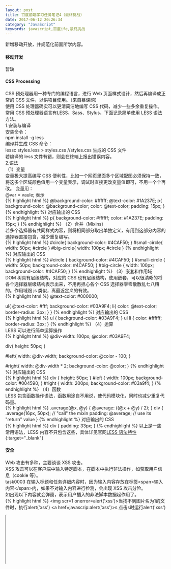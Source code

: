 ```yaml
---
layout: post
title: 百度前端学习任务笔记4（最终挑战）
date: 2017-06-12 20:26:34
category: "JavaScript"
keywords: javascript,百度ife,最终挑战
---
```


新增移动开放，并规范化前面所学内容。

#### 移动开发  
暂缺
#### CSS Processing  
CSS 预处理器用一种专门的编程语言，进行 Web 页面样式设计，然后再编译成正常的 CSS 文件，以供项目使用。（来自慕课网）  
使用 CSS 处理器确实可以更清简洁地编写 CSS 代码，减少一些多余重复操作。  
常用 CSS 预处理器语言有LESS、Sass、Stylus，下面记录简单使用 LESS 语法方法。  
1.安装与编译  
安装命令：  
npm install -g less  
编译并生成 CSS 命令：  
lessc styles.less > styles.css    //styles.css 生成的 CSS 文件  
若编译的 less 文件有错，则会在终端上报出错误内容。  
2.语法  
（1）变量  
变量极大提高编写 CSS 便利性，比如一个网页里面多个区域配图必须保持一致，将这多个区域颜色值用一个变量表示，调试时直接更改变量值即可，不用一个个再改。
变量用：  
@var = vaule; 表示  
{% highlight html %}
@background-color: #ffffff;
@text-color: #1A237E;
p{
  background-color: @background-color;
  color: @text-color;
  padding: 15px;
}
{% endhighlight %}
   对应输出的 CSS   
{% highlight html %}
p{
  background-color: #ffffff;
  color: #1A237E;
  padding: 15px;
}
{% endhighlight %}
（2）合并（Mixins）  
若多个选择器有共同样式内容，则将相同部分取出单独定义，有用到这部分内容的选择器直接包含，减少重复编写。  
{% highlight html %}
#circle{
  background-color: #4CAF50;
}
#small-circle{
  width: 50px;
  #circle
}
#big-circle{
  width: 100px;
  #circle
}
{% endhighlight %}
   对应输出的 CSS   
{% highlight html %}
#circle {
  background-color: #4CAF50;
}
#small-circle {
  width: 50px;
  background-color: #4CAF50;
}
#big-circle {
  width: 100px;
  background-color: #4CAF50;
}
{% endhighlight %}
（3）嵌套和作用域  
DOM 树具有层级结构，对应的 CSS 也有层级结构，使用嵌套，可以很清晰的将各个选择器层级结构表示出来，不用再担心各个 CSS 选择器零零散散乱七八糟的。作用域跟 js 类似，离最近定义的有效。  
{% highlight html %}
@text-color: #000000;

ul{
  @text-color: #fff;
  background-color: #03A9F4;
  li{
    color: @text-color;
    border-radius: 3px;
  }
}
{% endhighlight %}
   对应输出的 CSS   
{% highlight html %}
ul {
  background-color: #03A9F4;
}
ul li {
  color: #ffffff;
  border-radius: 3px;
}
{% endhighlight %}
（4）运算  
LESS 可以进行简单运算操作  
{% highlight html %}
@div-width: 100px;
@color: #03A9F4;

div{
  height: 50px;
}

#left{
  width: @div-width;
  background-color: @color - 100;
}

#right{
  width: @div-width * 2;
  background-color: @color;
}
{% endhighlight %}
   对应输出的 CSS   
{% highlight html %}
div {
  height: 50px;
}
#left {
  width: 100px;
  background-color: #004590;
}
#right {
  width: 200px;
  background-color: #03a9f4;
}
{% endhighlight %}
（4）函数  
LESS 包含函数操作语法，函数用途自不用说，使代码模块化，同时也减少重复代码量。  
{% highlight html %}
.average(@x, @y) {
  @average: ((@x + @y) / 2);
}
div {
  .average(16px, 50px); // "call" the mixin
  padding: @average;    // use its "return" value
}
{% endhighlight %}
   对应输出的 CSS   
{% highlight html %}
div {
  padding: 33px;
}
{% endhighlight %}
以上是一些常用语法，LESS 内容不只包含这些，具体详见官网[LESS 语法特性](http://lesscss.org/features/){:target="_blank"}
#### 安全  
Web 攻击有多种，主要谈谈 XSS 攻击。  
XSS 攻击可以在客户端中输入特定脚本，在脚本中执行非法操作，如获取用户信息（cookie 等）。  
task0003 在输入标题和任务详细内容时，因为输入内容存放在标签\<span\>输入内容\</span\>内，如果不对输入内容进行检测，会出现 XSS 攻击分险。  
如出现以下内容就会弹窗，表示用户插入的非法脚本数据起作用了。  
{% highlight html %}
<img scr=1 onerror=alert('xss')>当找不到图片名为1的文件时，执行alert('xss')
<a href=javascrip:alert('xss')>s</a> 点击s时运行alert('xss')
<iframe src=javascript:alert('xss');height=0 width=0 /><iframe>利用iframe的scr来弹窗
<img src="1" onerror=eval("\x61\x6c\x65\x72\x74\x28\x27\x78\x73\x73\x27\x29")></img>过滤了alert来执行弹窗
{% endhighlight %}
解决办法，对特定数据经过转义字符进行编码处理，如下，  
{% highlight html %}
function htmlEncode(str) {
    return str.replace(/&/g, "&amp;")
              .replace(/</g, "&lt;")
              .replace(/>/g, "&gt;")
              .replace(/"/g, "&quot;")
              .replace(/'/g, "&#x27;")
              .replace(/\//g, "&#x2f;")
              .replace(/`/g, "&#x60;");
}
{% endhighlight %}
如果一些地方需要显示这些原生字符，需要做解码转换处理，通常这些数据以字符串格式存放在 input 或 textarea 元素的 value 属性里，所以不会有影响（其实还是会有影响，输入内容中插入结束标签，后面接非法脚本数据还是有 XSS 攻击风险）。
{% highlight html %}
function htmlDecode(str) {
    return str.replace(/&amp;/g, "&")
              .replace(/&lt;/g, "<")
              .replace(/&gt;/g, ">")
              .replace(/&quot;/g, "\"")
              .replace(/&#x27;/g, "\'")
              .replace(/&#x2f;/g, "\/")
              .replace(/&#x60;/g, "`");
}
{% endhighlight %}
同时，在获取标签文本时，innerHTML/innerText/outerHTML/outerText/textContent 这些属性都可获取标签里面文本内容，但是文本内包含上述转义字符时还是有挺大区别。  
innerHTML：文本包含标签元素，并且可以被解析成 HTML 一部分，js 动态修改页面文档时用到这个属性，但是有 XSS 攻击风险。文本中包含\<\>转义字符，则读取时不会转换成\<\>符号，其它几个会转换。  
innerText：IE引进，获取元素文本内容，但是 script/style 元素无法获取，隐藏元素文本也无法获取，并且会移除元素子节点。  
outerHTML：同innerHTML，不过包含父元素标签。  
outerText：功能跟innerText类似。  
textContent：跟 innerText 功能类似，获取元素文本内容，不过有些区别，获取文本包含所有元素和隐藏的元素；跟innerHTML比较，textContent 性能较好，并且可以预防 XSS 攻击。  
#### 模块化  
模块化内容摘抄网上一些相关信息，本次使用 RequireJS，官方文档见 [RequireJS 官网](http://www.requirejs.org/){:target="_blank"}  
1.我们为什么要用模块化的JavaScript  
最主要的是解决命名冲突、解决文件依赖这两大问题。  
2.浏览器中的模块规范AMD是怎么诞生的？  
使用script tag作为模块加载器，script完全下载后去回调，回调中进行模块定义。  
3.SeaJS与RequireJS的区别  
RequireJS 遵循的是 AMD（异步模块定义）规范，SeaJS 遵循的是 CMD （通用模块定义）规范。   
4.AMD和CMD的区别  
（1）对于依赖的模块，AMD 是提前执行，CMD 是延迟执行。不过 RequireJS 从 2.0   开始，也改成可以延迟执行（根据写法不同，处理方式不同）。CMD 推崇 as lazy as possible.  
（2）CMD 推崇依赖就近，AMD 推崇依赖前置。（这一点是非常重要的区别）   
（3）AMD 的 API 默认是一个当多个用，CMD 的 API 严格区分，推崇职责单一。  
需要记住——AMD 是 RequireJS 在推广过程中对模块定义的规范化产出。CMD 是 SeaJS 在推广过程中对模块定义的规范化产出。  
项目调试中，起初将部分 click 事件绑定到 HTML 中指定元素，并且带 this 参数，实际执行 click 监听函数时，传递参数就是该绑定元素。   
为了模块化要求，防止事件监听函数暴露，全部改成 addEventListener(或attachxxx)监听，但是此时传递来参数 event 对应 target 就是实际点击元素，有可能是绑定监听函数对应元素的子元素，若监听函数有对 target 进行操作，此时要做好判断当前 target 是父元素还是子元素，防止一些意外问题出现。  
#### 前端工程化  
使用 gulp 进行项目管理，根据示例，导入必要插件，这边用到 LESS 编译、js 语法检查、文件合并、重命名、压缩处理等，然后运行 gulp 执行相关操作，使用 gulp 确实方便项目管理。  




